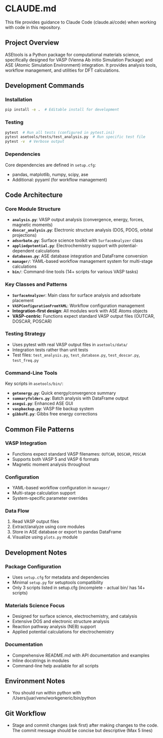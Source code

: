 # CLAUDE.md

This file provides guidance to Claude Code (claude.ai/code) when working with code in this repository.

## Project Overview

ASEtools is a Python package for computational materials science, specifically designed for VASP (Vienna Ab initio Simulation Package) and ASE (Atomic Simulation Environment) integration. It provides analysis tools, workflow management, and utilities for DFT calculations.

## Development Commands

### Installation
```bash
pip install -e .  # Editable install for development
```

### Testing
```bash
pytest  # Run all tests (configured in pytest.ini)
pytest asetools/tests/test_analysis.py  # Run specific test file
pytest -v  # Verbose output
```

### Dependencies
Core dependencies are defined in `setup.cfg`:
- pandas, matplotlib, numpy, scipy, ase
- Additional: pyyaml (for workflow management)

## Code Architecture

### Core Module Structure
- **`analysis.py`**: VASP output analysis (convergence, energy, forces, magnetic moments)
- **`doscar_analysis.py`**: Electronic structure analysis (DOS, PDOS, orbital projections)
- **`adsorbate.py`**: Surface science toolkit with `SurfaceAnalyzer` class
- **`appliedpotential.py`**: Electrochemistry support with potential-dependent calculations
- **`databases.py`**: ASE database integration and DataFrame conversion
- **`manager/`**: YAML-based workflow management system for multi-stage calculations
- **`bin/`**: Command-line tools (14+ scripts for various VASP tasks)

### Key Classes and Patterns
- **`SurfaceAnalyzer`**: Main class for surface analysis and adsorbate placement
- **`VASPConfigurationFromYAML`**: Workflow configuration management
- **Integration-first design**: All modules work with ASE Atoms objects
- **VASP-centric**: Functions expect standard VASP output files (OUTCAR, DOSCAR, POSCAR)

### Testing Strategy
- Uses pytest with real VASP output files in `asetools/data/`
- Integration tests rather than unit tests
- Test files: `test_analysis.py`, `test_database.py`, `test_doscar.py`, `test_freq.py`

### Command-Line Tools
Key scripts in `asetools/bin/`:
- **`getenergy.py`**: Quick energy/convergence summary
- **`summaryfolders.py`**: Batch analysis with DataFrame output
- **`asegui.py`**: Enhanced ASE GUI
- **`vaspbackup.py`**: VASP file backup system
- **`gibbsFE.py`**: Gibbs free energy corrections

## Common File Patterns

### VASP Integration
- Functions expect standard VASP filenames: `OUTCAR`, `DOSCAR`, `POSCAR`
- Supports both VASP 5 and VASP 6 formats
- Magnetic moment analysis throughout

### Configuration
- YAML-based workflow configuration in `manager/`
- Multi-stage calculation support
- System-specific parameter overrides

### Data Flow
1. Read VASP output files
2. Extract/analyze using core modules
3. Store in ASE database or export to pandas DataFrame
4. Visualize using `plots.py` module

## Development Notes

### Package Configuration
- Uses `setup.cfg` for metadata and dependencies
- Minimal `setup.py` for setuptools compatibility
- Only 3 scripts listed in setup.cfg (incomplete - actual bin/ has 14+ scripts)

### Materials Science Focus
- Designed for surface science, electrochemistry, and catalysis
- Extensive DOS and electronic structure analysis
- Reaction pathway analysis (NEB) support
- Applied potential calculations for electrochemistry

### Documentation
- Comprehensive README.md with API documentation and examples
- Inline docstrings in modules
- Command-line help available for all scripts

## Environment Notes
- You should run within python with /Users/juar/venv/workgeneric/bin/python

## Git Workflow
- Stage and commit changes (ask first) after making changes to the code. The commit message should be concise but descriptive (Max 5 lines)
